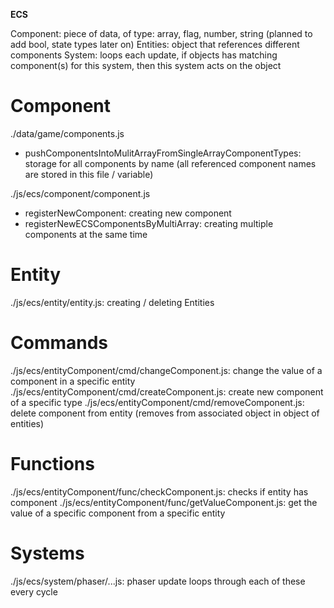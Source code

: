 **ECS**

Component: piece of data, of type: array, flag, number, string (planned to add bool, state types later on)
Entities: object that references different components
System: loops each update, if objects has matching component(s) for this system, then this system acts on the object

# Component
./data/game/components.js
- pushComponentsIntoMulitArrayFromSingleArrayComponentTypes: storage for all components by name (all referenced component names are stored in this file / variable)

./js/ecs/component/component.js
- registerNewComponent: creating new component
- registerNewECSComponentsByMultiArray: creating multiple components at the same time

# Entity
./js/ecs/entity/entity.js: creating / deleting Entities

# Commands
./js/ecs/entityComponent/cmd/changeComponent.js: change the value of a component in a specific entity
./js/ecs/entityComponent/cmd/createComponent.js: create new component of a specific type 
./js/ecs/entityComponent/cmd/removeComponent.js: delete component from entity (removes from associated object in object of entities)

# Functions
./js/ecs/entityComponent/func/checkComponent.js: checks if entity has component
./js/ecs/entityComponent/func/getValueComponent.js: get the value of a specific component from a specific entity

# Systems
./js/ecs/system/phaser/...js: phaser update loops through each of these every cycle